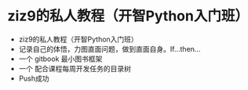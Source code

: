 #  ziz9的私人教程（开智Python入门班）
- ziz9的私人教程（开智Python入门班）
- 记录自己的体悟，力图直面问题，做到直面自身。If...then...
- 一个 gitbook 最小图书框架
- 一个 配合课程每周开发任务的目录树
- Push成功